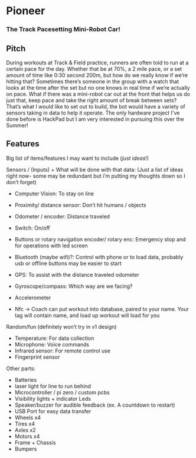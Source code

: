 # Pioneer
### The Track Pacesetting Mini-Robot Car!
## Pitch
During workouts at Track & Field practice, runners are often told to run at a certain pace for the day. Whether that be at 70%, a 2 mile pace, or a set amount of time like 0:30 second 200m, but how do we really know if we’re hitting that? Sometimes there’s someone in the group with a watch that looks at the time after the set but no one knows in real time if we’re actually on pace. What if there was a mini-robot car out at the front that helps us do just that, keep pace and take the right amount of break between sets? That’s what I would like to set out to build, the bot would have a variety of sensors taking in data to help it operate.
The only hardware project I've done before is HackPad but I am very interested in pursuing this over the Summer!

## Features


Big list of items/features I may want to include (_just ideas_!)

Sensors / (Inputs) + What will be done with that data:
(Just a list of ideas right now- some may be redundant but i’m putting my thoughts down so I don’t forget)

- Computer Vision: To stay on line
- Proximity/ distance sensor: Don’t hit humans / objects
- Odometer / encoder: Distance traveled
- Switch: On/off
- Buttons or rotary navigation encoder/ rotary enc: Emergency stop and for operations with led screen
- Bluetooth (maybe wifi)?: Control with phone or to load data, probably usb or offline buttons may be easier to start
- GPS: To assist with the distance traveled odometer
- Gyroscope/compass: Which way are we facing?
- Accelerometer

- Nfc -> Coach can put workout into database, paired to your name. Your tag will contain name, and load up workout will load for you

Random/fun (definitely won’t try in v1 design)
- Temperature: For data collection
- Microphone: Voice commands
- Infrared sensor: For remote control use
- Fingerprint sensor


Other parts:
- Batteries
- laser light for line to run behind
- Microcontroller / pi zero / custom pcbs
- Visibility lights + indicator Leds
- Speaker/buzzer for audible feedback (ex. A countdown to restart)
- USB Port for easy data transfer
- Wheels x4
- Tires x4
- Axles x2
- Motors x4
- Frame + Chassis
- Bumpers


